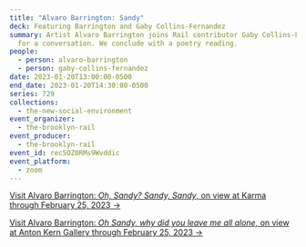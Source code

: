 ```yaml
---
title: "Alvaro Barrington: Sandy"
deck: Featuring Barrington and Gaby Collins-Fernandez
summary: Artist Alvaro Barrington joins Rail contributor Gaby Collins-Fernandez
  for a conversation. We conclude with a poetry reading.
people:
  - person: alvaro-barrington
  - person: gaby-collins-fernandez
date: 2023-01-20T13:00:00-0500
end_date: 2023-01-20T14:30:00-0500
series: 729
collections:
  - the-new-social-environment
event_organizer:
  - the-brooklyn-rail
event_producer:
  - the-brooklyn-rail
event_id: rec5OZ0RMs9Wvddic
event_platform:
  - zoom
---
```

[V﻿isit Alvaro Barrington: *Oh, Sandy? Sandy, Sandy*, on view at Karma through February 25, 2023 →](https://karmakarma.org/exhibitions/alvaro-barrington-ny-2023/)[](https://www.antonkerngallery.com/exhibitions/409-alvaro-barrington-oh-sandy-why-did-you-leave-me-all/)

[V﻿isit Alvaro Barrington: *Oh Sandy, why did you leave me all alone,* on view at Anton Kern Gallery through February 25, 2023 →](https://www.antonkerngallery.com/exhibitions/409-alvaro-barrington-oh-sandy-why-did-you-leave-me-all/)
